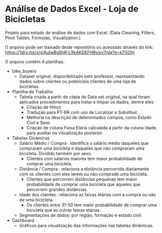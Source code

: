 # Análise de Dados Excel - Loja de Bicicletas 
Projeto para estudo de análise de dados com Excel. (Data Cleaning, Filters, Pivot Tables, Formulas, Visualization.)

O arquivo pode ser baixado deste repositório ou acessado através do link:
https://1drv.ms/x/s!AuIwBgShK-L9kAKDEFHByisv7rda?e=k7GOhj

O arquivo contém 4 planilhas:
- bike_buyers
  - Dataset original, disponibilizado pelo professor, representando dados sobre clientes ou potenciais clientes de uma loja de bicicletas.
- Planilha de Trabalho
  - Tabela criada a partir de cópia do Data set original, na qual foram aplicados procedimentos para tratar e limpar os dados, dentre eles:
    - Criação de filtros
    - Tradução para PT-BR com uso de Localizar e Substituir.
    - Melhoria na descrição de determinados campos, como Estado Civil e Sexo
    - Criação de coluna Faixa Etária calculada a partir da coluna Idade, para auxiliar na visualização posterior.
- Tabelas Dinâmicas
  - Salário Médio / Compra : identifica o salário médio daqueles que compraram uma bicicleta e daqueles que não compraram uma bicicleta. Dividido também por sexo.
    - Clientes com salários maiores tem maior probabilidade de comprar uma bicicleta.  
  - Distância / Compra : relaciona a distância percorrida diariamente com os clientes com eles terem ou não comprado uma bicicleta.
    - Clientes que percorrem distâncias pequenas tem maior probabilidade de comprar uma bicicleta que aqueles que percorrem grandes distâncias.
  - Idade dos clientes : relaciona as faixas etárias com a compra ou não de uma bicicleta.
    - Os clientes entre 31-50 tem maior probabilidade de comprar uma bicicleta que as outras faixas etárias.
  - Segmentações de dados: por região, formação e estado civil.
- Dashboard
  - Gráficos para visualização das informações nas tabelas dinâmicas. 

